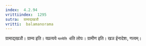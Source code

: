 ```yaml
---
index:  4.2.94
vrittiindex:  1295
sutra:  ग्रामाद्यखञौ
vritti:  balamanorama 
---
```


ग्रामाद्यखञौ। ग्राम्य इति। यप्रत्यये `यस्येति चे`ति लोपः। ग्रामीण इति। खञ ईनादेशः, णत्वम्। 

